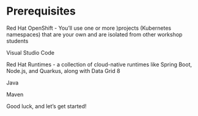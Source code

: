 # Prerequisites

Red Hat OpenShift - You’ll use one or more )projects (Kubernetes namespaces) that are your own and are isolated from other workshop students

Visual Studio Code

Red Hat Runtimes - a collection of cloud-native runtimes like Spring Boot, Node.js, and Quarkus, along with Data Grid 8

Java

Maven

Good luck, and let’s get started!
